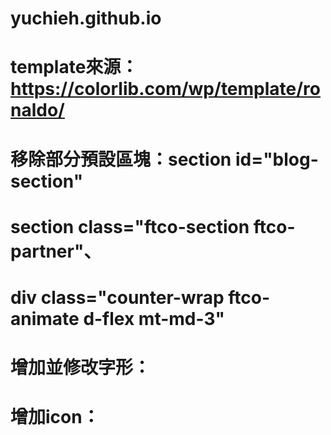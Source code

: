 # yuchieh.github.io
# template來源：https://colorlib.com/wp/template/ronaldo/
# 移除部分預設區塊：section id="blog-section"
# section class="ftco-section ftco-partner"、
# div class="counter-wrap ftco-animate d-flex mt-md-3"
# 增加並修改字形：<link href="https://fonts.googleapis.com/css?family=Cabin|Noto+Sans+TC&display=swap" rel="stylesheet">
# 增加icon：
